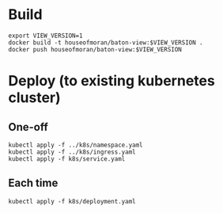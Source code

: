 # Build

    export VIEW_VERSION=1
    docker build -t houseofmoran/baton-view:$VIEW_VERSION .
    docker push houseofmoran/baton-view:$VIEW_VERSION
    
# Deploy (to existing kubernetes cluster)

## One-off

    kubectl apply -f ../k8s/namespace.yaml
    kubectl apply -f ../k8s/ingress.yaml
    kubectl apply -f k8s/service.yaml

## Each time

    kubectl apply -f k8s/deployment.yaml
    